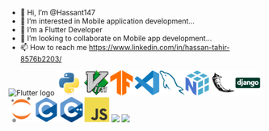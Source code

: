 - 👋 Hi, I’m @Hassant147
- 👀 I’m interested in Mobile application development...
- 🌱 I’m a Flutter Developer
- 💞️ I’m looking to collaborate on Mobile app development...
- 📫 How to reach me https://www.linkedin.com/in/hassan-tahir-8576b2203/

<!---
Hassant147/Hassant147 is a ✨ special ✨ repository because its `README.md` (this file) appears on your GitHub profile.
You can click the Preview link to take a look at your changes.
--->
<img src="https://cdn.jsdelivr.net/gh/devicons/devicon/icons/flutter/flutter-original.svg" alt="Flutter logo" width="50" height="50"/>
<img src="https://github.com/devicons/devicon/blob/master/icons/python/python-original.svg" alt="C logo" width="50" height="50"/>&nbsp;<img src="https://github.com/devicons/devicon/blob/master/icons/vim/vim-original.svg" alt="C logo" width="50" height="50"/><img src="https://github.com/devicons/devicon/blob/master/icons/tensorflow/tensorflow-original.svg" alt="C logo" width="50" height="50"/><img src="https://github.com/devicons/devicon/blob/master/icons/vscode/vscode-original.svg" alt="C logo" width="50" height="50"/><img src="https://github.com/devicons/devicon/blob/master/icons/mysql/mysql-original.svg" alt="C logo" width="50" height="50"/><img src="https://github.com/devicons/devicon/blob/master/icons/numpy/numpy-original.svg" alt="C logo" width="50" height="50"/><img src="https://github.com/devicons/devicon/blob/master/icons/flask/flask-original.svg" alt="C logo" width="50" height="50"/><img src="https://github.com/devicons/devicon/blob/master/icons/django/django-original.svg" alt="C logo" width="50" height="50"/><img src="https://github.com/devicons/devicon/blob/master/icons/jupyter/jupyter-original.svg" alt="C logo" width="50" height="50"/><img src="https://github.com/devicons/devicon/blob/master/icons/c/c-original.svg" alt="C logo" width="50" height="50"/><img src="https://github.com/devicons/devicon/blob/master/icons/cplusplus/cplusplus-original.svg" alt="C logo" width="50" height="50"/><img src="https://github.com/devicons/devicon/blob/master/icons/javascript/javascript-original.svg" alt="C logo" width="50" height="50"/>



<img src="https://github-readme-stats.vercel.app/api/top-langs/?username=Hassant147"/>
<img src="https://github-readme-streak-stats.herokuapp.com/?user=Hassant147"/>
